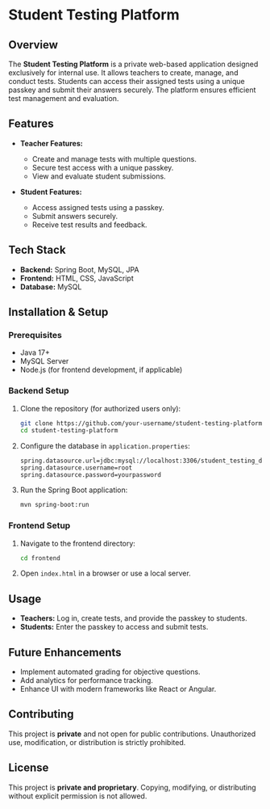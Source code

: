 # Student Testing Platform

## Overview
The **Student Testing Platform** is a private web-based application designed exclusively for internal use. It allows teachers to create, manage, and conduct tests. Students can access their assigned tests using a unique passkey and submit their answers securely. The platform ensures efficient test management and evaluation.

## Features
- **Teacher Features:**  
  - Create and manage tests with multiple questions.
  - Secure test access with a unique passkey.
  - View and evaluate student submissions.
  
- **Student Features:**  
  - Access assigned tests using a passkey.
  - Submit answers securely.
  - Receive test results and feedback.

## Tech Stack
- **Backend:** Spring Boot, MySQL, JPA
- **Frontend:** HTML, CSS, JavaScript
- **Database:** MySQL

## Installation & Setup
### Prerequisites
- Java 17+
- MySQL Server
- Node.js (for frontend development, if applicable)

### Backend Setup
1. Clone the repository (for authorized users only):
   ```sh
   git clone https://github.com/your-username/student-testing-platform.git
   cd student-testing-platform
   ```
2. Configure the database in `application.properties`:
   ```properties
   spring.datasource.url=jdbc:mysql://localhost:3306/student_testing_db
   spring.datasource.username=root
   spring.datasource.password=yourpassword
   ```
3. Run the Spring Boot application:
   ```sh
   mvn spring-boot:run
   ```

### Frontend Setup
1. Navigate to the frontend directory:
   ```sh
   cd frontend
   ```
2. Open `index.html` in a browser or use a local server.

## Usage
- **Teachers:** Log in, create tests, and provide the passkey to students.
- **Students:** Enter the passkey to access and submit tests.

## Future Enhancements
- Implement automated grading for objective questions.
- Add analytics for performance tracking.
- Enhance UI with modern frameworks like React or Angular.

## Contributing
This project is **private** and not open for public contributions. Unauthorized use, modification, or distribution is strictly prohibited.

## License
This project is **private and proprietary**. Copying, modifying, or distributing without explicit permission is not allowed.
